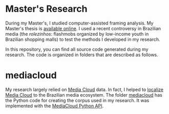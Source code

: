 Master's Research
=================

During my Master's, I studied computer-assisted framing analysis. My Master's thesis is [available online](http://casadecachorro.com.br/alex/thesis.pdf). I used a recent controversy in Brazilian media (the *rolezinhos*: flashmobs organized by low-income youth in Brazilian shopping malls) to test the methods I developed in my research.

In this repository, you can find all source code generated during my research. The code is organized in folders that are described as follows.

# mediacloud

My research largely relied on [Media Cloud](http://www.mediacloud.org) data. In fact, I helped to [localize Media Cloud](https://github.com/alexgonca/MediaCloudLocalization) to the Brazilian media ecosystem. The folder [mediacloud](mediacloud) has the Python code for creating the corpus used in my research. It was implemented with the [MediaCloud Python API](https://github.com/c4fcm/MediaCloud-API-Client).
